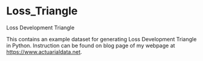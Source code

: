 # Loss_Triangle
Loss Development Triangle

This contains an example dataset for generating Loss Development Triangle in Python. Instruction can be found on blog page of my webpage at https://www.actuarialdata.net.

